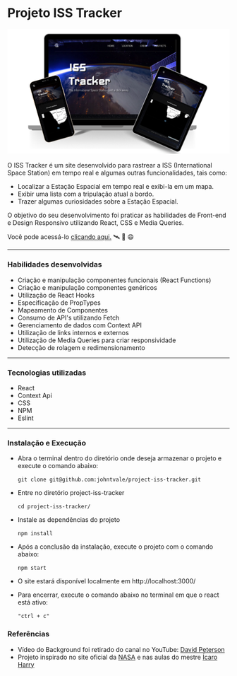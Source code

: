 # Projeto ISS Tracker
<img src="./iss-tracker-cover.png" />

  O ISS Tracker é um site desenvolvido para rastrear a ISS (International Space Station) em tempo real e algumas outras funcionalidades, tais como:
  - Localizar a Estação Espacial em tempo real e exibi-la em um mapa.
  - Exibir uma lista com a tripulação atual a bordo.
  - Trazer algumas curiosidades sobre a Estação Espacial.

  O objetivo do seu desenvolvimento foi praticar as habilidades de Front-end e Design Responsivo utilizando React, CSS e Media Queries.
  
  Você pode acessá-lo <a href="https://johntvale.github.io/project-iss-tracker/">clicando aqui.</a> :artificial_satellite: :rocket: :smile:

---

### Habilidades desenvolvidas
- Criação e manipulação componentes funcionais (React Functions)
- Criação e manipulação componentes genéricos
- Utilização de React Hooks
- Especificação de PropTypes
- Mapeamento de Componentes
- Consumo de API's utilizando Fetch
- Gerenciamento de dados com Context API
- Utilização de links internos e externos
- Utilização de Media Queries para criar responsividade
- Detecção de rolagem e redimensionamento

---

### Tecnologias utilizadas
- React
- Context Api
- CSS
- NPM
- Eslint

---

### Instalação e Execução
- Abra o terminal dentro do diretório onde deseja armazenar o projeto e execute o comando abaixo:
  ```
  git clone git@github.com:johntvale/project-iss-tracker.git
  ```

- Entre no diretório project-iss-tracker
  ```
  cd project-iss-tracker/
  ```

- Instale as dependências do projeto
  ```
  npm install
  ```

- Após a conclusão da instalação, execute o projeto com o comando abaixo:
  ```
  npm start
  ```

- O site estará disponível localmente em http://localhost:3000/

- Para encerrar, execute o comando abaixo no terminal em que o react está ativo:
  ```
  "ctrl + c"
  ```

### Referências
- Vídeo do Background foi retirado do canal no YouTube: <a href="https://www.youtube.com/watch?v=FG0fTKAqZ5g">David Peterson</a>
- Projeto inspirado no site oficial da <a href="https://www.nasa.gov/">NASA</a> e nas aulas do mestre <a href="https://github.com/icaroharry">Ícaro Harry</a>

